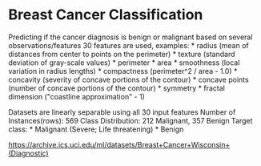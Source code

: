 # Breast Cancer Classification

Predicting if the cancer diagnosis is benign or malignant based on several observations/features 
30 features are used, examples:
        * radius (mean of distances from center to points on the perimeter)
        * texture (standard deviation of gray-scale values)
        * perimeter
        * area
        * smoothness (local variation in radius lengths)
        * compactness (perimeter^2 / area - 1.0)
        * concavity (severity of concave portions of the contour)
        * concave points (number of concave portions of the contour)
        * symmetry 
        * fractal dimension ("coastline approximation" - 1)

Datasets are linearly separable using all 30 input features
Number of Instances(rows): 569
Class Distribution: 212 Malignant, 357 Benign
Target class:
         * Malignant (Severe; Life threatening)
         * Benign


https://archive.ics.uci.edu/ml/datasets/Breast+Cancer+Wisconsin+(Diagnostic)


